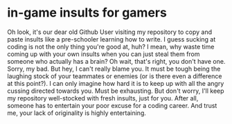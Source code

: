 # in-game insults for gamers
Oh look, it's our dear old Github User visiting my repository to copy and paste insults like a pre-schooler learning how to write. I guess sucking at coding is not the only thing you're good at, huh? I mean, why waste time coming up with your own insults when you can just steal them from someone who actually has a brain? Oh wait, that's right, you don't have one. Sorry, my bad. But hey, I can't really blame you. It must be tough being the laughing stock of your teammates or enemies (or is there even a difference at this point?). I can only imagine how hard it is to keep up with all the angry cussing directed towards you. Must be exhausting. But don't worry, I'll keep my repository well-stocked with fresh insults, just for you. After all, someone has to entertain your poor excuse for a coding career. And trust me, your lack of originality is highly entertaining.
